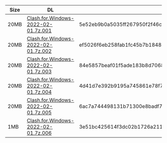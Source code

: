 |    Size   |     DL  | sha512sum |
|  ---  |  ---  |  ---  |
| 20MB | [Clash.for.Windows-2022-02-01.7z.001](https://cdn.jsdelivr.net/gh/appleians/cfw_m1@main/Clash.for.Windows-2022-02-01.7z.001) | 5e52eb9b0a5035ff267950f2f46c5e4ddf14db5ae84f2e720c6f59c18823c044527d9b204dc3e654bdab042b7f074efa32b1209db7cbfb6f1ed943a3cfbadaa0 |
| 20MB | [Clash.for.Windows-2022-02-01.7z.002](https://cdn.jsdelivr.net/gh/appleians/cfw_m1@main/Clash.for.Windows-2022-02-01.7z.002) | ef5026f6eb258fab1fc45b7b18480bb2290f6053810f33b833e93bf6b62116b7d80d209f6b16438f4df77cdd0769cef7c7321d77a0d8b21f81f625fa0165d7a2 |
| 20MB | [Clash.for.Windows-2022-02-01.7z.003](https://cdn.jsdelivr.net/gh/appleians/cfw_m1@main/Clash.for.Windows-2022-02-01.7z.003) | 84e5857beaf01f5ade183b8d7068baf8fa0b57f7a8948a07b0ed300560098fcd8f71e0feaa247532ee17a3929e468e3a647c1f7fb8dd058da29d37ceb363e28c |
| 20MB | [Clash.for.Windows-2022-02-01.7z.004](https://cdn.jsdelivr.net/gh/appleians/cfw_m1@main/Clash.for.Windows-2022-02-01.7z.004) | 4d41d7e392b9195a745861e78f7409165615d40c69c10fb2f97436da16a26efc53a9ba12aed030136db12f06a8d668100710d72089a3640c51ef324eca14ba18 |
| 20MB | [Clash.for.Windows-2022-02-01.7z.005](https://cdn.jsdelivr.net/gh/appleians/cfw_m1@main/Clash.for.Windows-2022-02-01.7z.005) | 6ac7a744498131b71300e8badf74c0395a8df3089640092432a92692e694f1cfea6394c9b0601b96e39bbfcb11c24b4e85a7ebf3afc698ed00948f10a884a11b |
| 1MB | [Clash.for.Windows-2022-02-01.7z.006](https://cdn.jsdelivr.net/gh/appleians/cfw_m1@main/Clash.for.Windows-2022-02-01.7z.006) | 3e51bc425614f3dc02b1726a211918355fe6d7bf19256fddc99fc56970766a604420e5604d44f76427f520ab7eb73fd51c970812a875f9961c5e81cdeda81508 |
